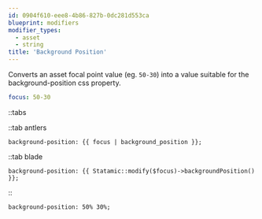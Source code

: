 ```yaml
---
id: 0904f610-eee8-4b86-827b-0dc281d553ca
blueprint: modifiers
modifier_types:
  - asset
  - string
title: 'Background Position'
---
```

Converts an asset focal point value (eg. `50-30`) into a value suitable for the background-position css property.

```yaml
focus: 50-30
```

::tabs

::tab antlers
```antlers
background-position: {{ focus | background_position }};
```
::tab blade
```blade
background-position: {{ Statamic::modify($focus)->backgroundPosition() }};
```
::

```html
background-position: 50% 30%;
```
